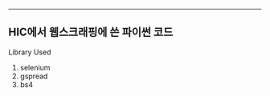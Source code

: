 ---------------------------------
HIC에서 웹스크래핑에 쓴 파이썬 코드
---------------------------------

Library Used

1. selenium
2. gspread
3. bs4
